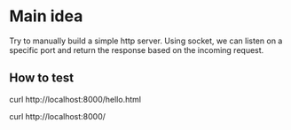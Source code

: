 # Main idea

Try to manually build a simple http server. Using socket, we can listen on a specific port and return the response based on the incoming request.

## How to test

curl http://localhost:8000/hello.html

curl http://localhost:8000/
